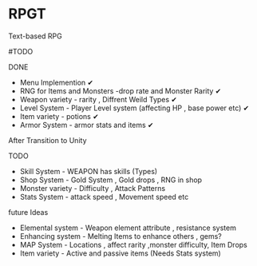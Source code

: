 # RPGT
Text-based RPG

#TODO

DONE
- Menu Implemention ✔
- RNG for Items and Monsters -drop rate and Monster Rarity ✔
- Weapon variety -  rarity , Diffrent Weild Types   ✔
- Level System - Player Level system (affecting HP , base power etc) ✔
- Item variety - potions ✔
- Armor System - armor stats and items ✔

After Transition to Unity

TODO
- Skill System - WEAPON has skills (Types)
- Shop System - Gold System , Gold drops , RNG in shop
- Monster variety - Difficulty , Attack Patterns 
- Stats System - attack speed , Movement speed etc

future Ideas
- Elemental system - Weapon element attribute , resistance system
- Enhancing system - Melting Items to enhance others , gems?
- MAP System - Locations , affect rarity ,monster difficulty, Item Drops
- Item variety - Active and passive items (Needs Stats system)
